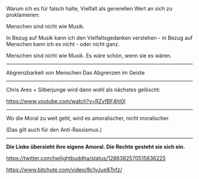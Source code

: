 


Warum ich es für falsch halte, Vielfalt als generellen Wert an sich zu proklamieren:

Menschen sind nicht wie Musik.

In Bezug auf Musik kann ich den Vielfaltsgedanken verstehen - in Bezug auf Menschen kann ich es nicht - oder nicht ganz.


Menschen sind nicht wie Musik. Es wäre schön, wenn sie es wären.



---------


Abgrenzbarkeit von Menschen
Das Abgrenzen im Geiste


---------



Chris Ares + Silberjunge wird dann wohl als nächstes gelöscht:

https://www.youtube.com/watch?v=RZvfBF4hl0I



--------- 

Wo die Moral zu weit geht, wird es amoralischer, nicht moralischer.

(Das gilt auch für den Anti-Rassismus.)

--------- 

**Die Linke übersieht ihre eigene Amoral.
Die Rechte gesteht sie sich ein.**




https://twitter.com/twilightbuddha/status/1286382570515636225

https://www.bitchute.com/video/8c1yJue87nfz/
